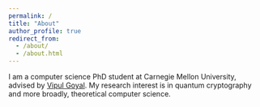 ```yaml
---
permalink: /
title: "About"
author_profile: true
redirect_from: 
  - /about/
  - /about.html
---
```

I am a computer science PhD student at Carnegie Mellon University, advised by [Vipul Goyal](https://vipulgoyal.org/). My research interest is in quantum cryptography and more broadly, theoretical computer science.
